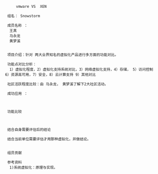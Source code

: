          vmware VS  XEN 
	
	 组名： Snowstorm
     
     成员名称 ：
      王真
      马永龙
      黄梦溪
          
          
     项目介绍：针对 两大业界知名的虚拟化产品进行多方面的功能对比。
  
     功能点对比分析：
      1）虚拟化程度，2）虚拟化支持系统对比，3）网络虚拟化支持，4）存储， 5）访问控制  6）资源高可用，7）安全，8）云计算支持 9）其他对比
     
     社区活跃程度比较：由 马永龙， 黄梦溪了解下2大社区活动。
     
     成功应用 ：



     功能比较

    

     结合自身需要评估后的结论
      
     结合当前单位需要评估才用那种虚拟化，并做结论。


     组员贡献 

     参考资料 
      1)系统虚拟化：原理与实现。
